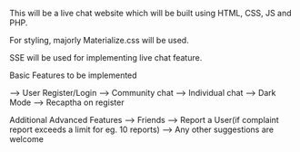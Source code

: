 This will be a live chat website which will be built using HTML, CSS, JS and PHP.

For styling, majorly Materialize.css will be used.

SSE will be used for implementing live chat feature.

Basic Features to be implemented

--> User Register/Login
--> Community chat
--> Individual chat
--> Dark Mode
--> Recaptha on register

Additional Advanced Features
--> Friends
--> Report a User(if complaint report exceeds a limit for eg. 10 reports)
--> Any other suggestions are welcome

